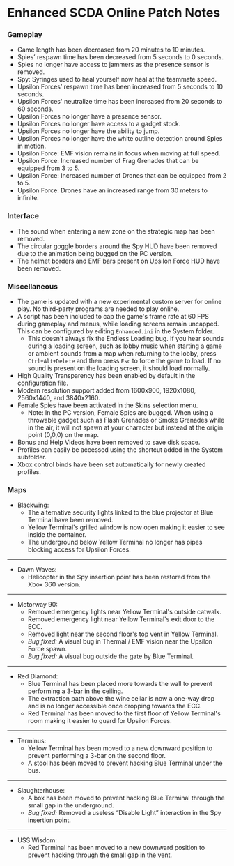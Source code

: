 # Enhanced SCDA Online Patch Notes

### Gameplay
- Game length has been decreased from 20 minutes to 10 minutes.
- Spies’ respawn time has been decreased from 5 seconds to 0 seconds.
- Spies no longer have access to jammers as the presence sensor is removed.
- Spy: Syringes used to heal yourself now heal at the teammate speed.
- Upsilon Forces’ respawn time has been increased from 5 seconds to 10 seconds.
- Upsilon Forces' neutralize time has been increased from 20 seconds to 60 seconds.
- Upsilon Forces no longer have a presence sensor.
- Upsilon Forces no longer have access to a gadget stock.
- Upsilon Forces no longer have the ability to jump.
- Upsilon Forces no longer have the white outline detection around Spies in motion.
- Upsilon Force: EMF vision remains in focus when moving at full speed.
- Upsilon Force: Increased number of Frag Grenades that can be equipped from 3 to 5.
- Upsilon Force: Increased number of Drones that can be equipped from 2 to 5.
- Upsilon Force: Drones have an increased range from 30 meters to infinite.

### Interface
- The sound when entering a new zone on the strategic map has been removed.
- The circular goggle borders around the Spy HUD have been removed due to the animation being bugged on the PC version.
- The helmet borders and EMF bars present on Upsilon Force HUD have been removed.
	
### Miscellaneous
- The game is updated with a new experimental custom server for online play. No third-party programs are needed to play online.
- A script has been included to cap the game's frame rate at 60 FPS during gameplay and menus, while loading screens remain uncapped. This can be configured by editing `Enhanced.ini` in the System folder.
  - This doesn't always fix the Endless Loading bug. If you hear sounds during a loading screen, such as lobby music when starting a game or ambient sounds from a map when returning to the lobby, press `Ctrl+Alt+Delete` and then press `Esc` to force the game to load. If no sound is present on the loading screen, it should load normally.
- High Quality Transparency has been enabled by default in the configuration file.
- Modern resolution support added from 1600x900, 1920x1080, 2560x1440, and 3840x2160.
- Female Spies have been activated in the Skins selection menu.
	- Note: In the PC version, Female Spies are bugged. When using a throwable gadget such as Flash Grenades or Smoke Grenades while in the air, it will not spawn at your character but instead at the origin point (0,0,0) on the map.
- Bonus and Help Videos have been removed to save disk space.
- Profiles can easily be accessed using the shortcut added in the System subfolder.
- Xbox control binds have been set automatically for newly created profiles.

### Maps
- Blackwing:
  - The alternative security lights linked to the blue projector at Blue Terminal have been removed. 
  - Yellow Terminal's grilled window is now open making it easier to see inside the container.
  - The underground below Yellow Terminal no longer has pipes blocking access for Upsilon Forces.
---
- Dawn Waves:
  - Helicopter in the Spy insertion point has been restored from the Xbox 360 version.
---
- Motorway 90:
  - Removed emergency lights near Yellow Terminal's outside catwalk.
  - Removed emergency light near Yellow Terminal's exit door to the ECC.
  - Removed light near the second floor's top vent in Yellow Terminal.
  - *Bug fixed:* A visual bug in Thermal / EMF vision near the Upsilon Force spawn.
  - *Bug fixed:* A visual bug outside the gate by Blue Terminal.
---
- Red Diamond:
  - Blue Terminal has been placed more towards the wall to prevent performing a 3-bar in the ceiling.
  - The extraction path above the wine cellar is now a one-way drop and is no longer accessible once dropping towards the ECC.
  - Red Terminal has been moved to the first floor of Yellow Terminal's room making it easier to guard for Upsilon Forces.
---
- Terminus:
  - Yellow Terminal has been moved to a new downward position to prevent performing a 3-bar on the second floor.
  - A stool has been moved to prevent hacking Blue Terminal under the bus.
---
- Slaughterhouse:
  - A box has been moved to prevent hacking Blue Terminal through the small gap in the underground.
  - *Bug fixed:* Removed a useless “Disable Light” interaction in the Spy insertion point.
---
- USS Wisdom:
  - Red Terminal has been moved to a new downward position to prevent hacking through the small gap in the vent.
